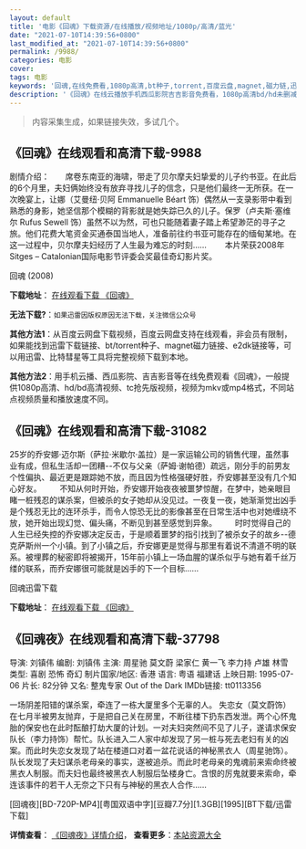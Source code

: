 ```yaml
---
layout: default
title: '电影《回魂》下载资源/在线播放/视频地址/1080p/高清/蓝光'
date: "2021-07-10T14:39:56+0800"
last_modified_at: "2021-07-10T14:39:56+0800"
permalink: /9988/
categories: 电影
cover:
tags: 电影
keywords: '回魂,在线免费看,1080p高清,bt种子,torrent,百度云盘,magnet,磁力链,迅雷下载资源'
description: '《回魂》在线云播放手机西瓜影院吉吉影音免费看，1080p高清bd/hd未删减完整版和tc抢先枪版，mkv/mp4格式，附带bt/torrent种子、magnet/磁力链、百度云盘、网盘资源迅雷下载链接'
---
```


>内容采集生成，如果链接失效，多试几个。


## 《回魂》在线观看和高清下载-9988

剧情介绍：　　席卷东南亚的海啸，带走了贝尔摩夫妇挚爱的儿子约书亚。在此后的6个月里，夫妇俩始终没有放弃寻找儿子的信念，只是他们最终一无所获。在一次晚宴上，让娜（艾曼纽·贝阿 Emmanuelle Béart 饰）偶然从一支录影带中看到熟悉的身影，她坚信那个模糊的背影就是她失踪已久的儿子。保罗（卢夫斯·塞维尔 Rufus Sewell 饰）虽然不以为然，可也只能随着妻子踏上希望渺茫的寻子之旅。他们花费大笔资金买通泰国当地人，准备前往约书亚可能存在的缅甸某地。在这一过程中，贝尔摩夫妇经历了人生最为难忘的时刻…… 　　本片荣获2008年Sitges – Catalonian国际电影节评委会奖最佳奇幻影片奖。


回魂 (2008)

**下载地址**： [在线观看下载 《回魂》](https://www.btbtdy.me/btdy/dy8781.html) 


**无法下载?**：`如果迅雷因版权原因无法下载，关注微信公众号 `

**其他方法1**：从百度云网盘下载视频，百度云网盘支持在线观看，非会员有限制，如果能找到迅雷下载链接、bt/torrent种子、magnet磁力链接、e2dk链接等，可以用迅雷、比特彗星等工具将完整视频下载到本地。

**其他方法2**：用手机云播、西瓜影院、吉吉影音等在线免费观看《回魂》，一般提供1080p高清、hd/bd高清视频、tc抢先版视频，视频为mkv或mp4格式，不同站点视频质量和播放速度不同。


## 《回魂》在线观看和高清下载-31082

25岁的乔安娜&middot;迈尔斯（萨拉·米歇尔&middot;盖拉）是一家运输公司的销售代理，虽然事业有成，但私生活却一团糟--不仅与父亲（萨姆·谢帕德）疏远，刚分手的前男友个性偏执、最近更是跟踪她不放，而且因为性格强硬好胜，乔安娜甚至没有几个知心好友。 　　不知从何时开始，乔安娜开始夜夜被噩梦惊醒，在梦中，她亲眼目睹一桩残忍的谋杀案，但被杀的女子她却从没见过。一夜复一夜，她渐渐觉出凶手是个残忍无比的连环杀手，而令人惊恐无比的影像甚至在日常生活中也对她缠绕不放，她开始出现幻觉、偏头痛，不断见到甚至感觉到异象。 　　时时觉得自己的人生已经失控的乔安娜决定反击，于是顺着噩梦的指引找到了被杀女子的故乡--德克萨斯州一个小镇。到了小镇之后，乔安娜更是觉得与那里有着说不清道不明的联系。被埋葬的秘密即将被揭开，15年前小镇上一场血腥的谋杀似乎与她有着千丝万缕的联系，而乔安娜很可能就是凶手的下一个目标&hellip;…


回魂迅雷下载

**下载地址**： [在线观看下载 《回魂》](https://www.993dy.com//vod-detail-id-17707.html) 


## 《回魂夜》在线观看和高清下载-37798

导演: 刘镇伟 编剧: 刘镇伟 主演: 周星驰 莫文蔚 梁家仁 黄一飞 李力持 卢雄 林雪 类型: 喜剧 恐怖 奇幻 制片国家/地区: 香港 语言: 粤语 福建话 上映日期: 1995-07-06 片长: 82分钟 又名: 整鬼专家 Out of the Dark IMDb链接: tt0113356

一场阴差阳错的谋杀案，牵连了一栋大厦里多个无辜的人。 失恋女（莫文蔚饰）在七月半被男友抛弃，于是把自己关在房里，不断往楼下扔东西发泄。两个心怀鬼胎的保安也在此时酝酿打劫大厦的计划。一对夫妇突然间不见了儿子，遂请求保安队长（李力持饰）帮忙。队长进入二人家中却发现了另一桩与死去老妇有关的凶案。而此时失恋女发现了站在楼道口对着一盆花说话的神秘黑衣人（周星驰饰）。队长发现了夫妇谋杀老母亲的事实，遂被追杀。而此时老母亲的鬼魂前来索命终被黑衣人制服。而夫妇也最终被黑衣人制服后坠楼身亡。含恨的厉鬼就要来索命，牵连该事件的若干人无奈之下只有与神秘的黑衣人合作……


[回魂夜][BD-720P-MP4][粤国双语中字][豆瓣7.7分][1.3GB][1995][BT下载/迅雷下载]

**详情查看**： [《回魂夜》详情介绍](/movie/37798/)， **查看更多**：[本站资源大全](/movie/t/all/)


